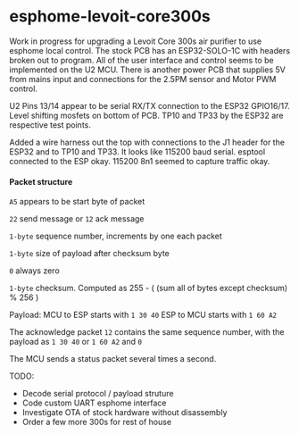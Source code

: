 # esphome-levoit-core300s
Work in progress for upgrading a Levoit Core 300s air purifier to use esphome local control.  The stock PCB has an ESP32-SOLO-1C with headers broken out to program.  All of the user interface and control seems to be implemented on the U2 MCU.  There is another power PCB that supplies 5V from mains input and connections for the 2.5PM sensor and Motor PWM control.

U2 Pins 13/14 appear to be serial RX/TX connection to the ESP32 GPIO16/17.  Level shifting mosfets on bottom of PCB.  TP10 and TP33 by the ESP32 are respective test points.

Added a wire harness out the top with connections to the J1 header for the ESP32 and to TP10 and TP33.  It looks like 115200 baud serial.  esptool connected to the ESP okay.  115200 8n1 seemed to capture traffic okay.

#### Packet structure

`A5` appears to be start byte of packet

`22` send message or `12` ack message

`1-byte` sequence number, increments by one each packet

`1-byte` size of payload after checksum byte

`0` always zero

`1-byte` checksum.  Computed as 255 - ( (sum all of bytes except checksum) % 256 )

Payload:  MCU to ESP starts with `1 30 40`  ESP to MCU starts with `1 60 A2`

The acknowledge packet `12` contains the same sequence number, with the payload as `1 30 40` or `1 60 A2` and `0`

The MCU sends a status packet several times a second.

TODO:

- Decode serial protocol / payload struture
- Code custom UART esphome interface 
- Investigate OTA of stock hardware without disassembly
- Order a few more 300s for rest of house
